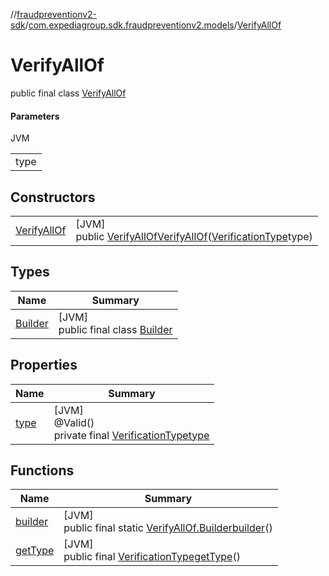 //[fraudpreventionv2-sdk](../../../index.md)/[com.expediagroup.sdk.fraudpreventionv2.models](../index.md)/[VerifyAllOf](index.md)

# VerifyAllOf

public final class [VerifyAllOf](index.md)

#### Parameters

JVM

| |
|---|
| type |

## Constructors

| | |
|---|---|
| [VerifyAllOf](-verify-all-of.md) | [JVM]<br>public [VerifyAllOf](index.md)[VerifyAllOf](-verify-all-of.md)([VerificationType](../-verification-type/index.md)type) |

## Types

| Name | Summary |
|---|---|
| [Builder](-builder/index.md) | [JVM]<br>public final class [Builder](-builder/index.md) |

## Properties

| Name | Summary |
|---|---|
| [type](index.md#994500822%2FProperties%2F-173342751) | [JVM]<br>@Valid()<br>private final [VerificationType](../-verification-type/index.md)[type](index.md#994500822%2FProperties%2F-173342751) |

## Functions

| Name | Summary |
|---|---|
| [builder](builder.md) | [JVM]<br>public final static [VerifyAllOf.Builder](-builder/index.md)[builder](builder.md)() |
| [getType](get-type.md) | [JVM]<br>public final [VerificationType](../-verification-type/index.md)[getType](get-type.md)() |
